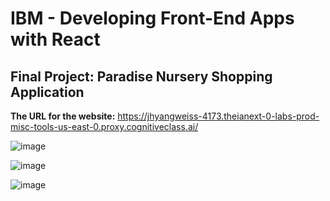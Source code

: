 # IBM - Developing Front-End Apps with React

## Final Project: Paradise Nursery Shopping Application

**The URL for the website:** https://jhyangweiss-4173.theianext-0-labs-prod-misc-tools-us-east-0.proxy.cognitiveclass.ai/

![image](https://github.com/user-attachments/assets/f11e5846-4c8b-4ac4-8264-8669e1a0ed95)

![image](https://github.com/user-attachments/assets/eadfda28-15dc-4d6f-9d12-b5bd2609af84)

![image](https://github.com/user-attachments/assets/42b948a2-b7cc-4bce-894b-9a9ef8ca309c)

